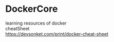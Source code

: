 # DockerCore
learning resources of docker
<br>
cheatSheet <br>
https://devsonket.com/print/docker-cheat-sheet
